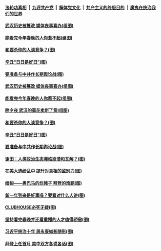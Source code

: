 ####  [法轮功真相](../../../../basic/blob/master/README.md?t=02150901) &nbsp;|&nbsp; [九评共产党](../../../../9ping.md/blob/master/README.md?t=02150901) &nbsp;|&nbsp; [解体党文化](../../../../jtdwh.md/blob/master/README.md?t=02150901)  &nbsp;|&nbsp; [共产主义的终极目的](../../../../gczydzjmd.md/blob/master/README.md?t=02150901) &nbsp;|&nbsp; [魔鬼在统治我们的世界](../../../../mgztzwmdsj.md/blob/master/README.md?t=02150901) 

#### [武汉历史被篡改 媒体丧事喜办(组图)](../pages/p4/962503.md?t=02150901) 

#### [能看完今年春晚的人你惹不起(组图)](../pages/p4/962502.md?t=02150901) 

#### [和要杀你的人谈竞争？(图)](../pages/p4/962463.md?t=02150901) 


#### [辛丑“日日是好日”(图)](../pages/p4/962389.md?t=02150901) 

#### [要准备与中共作长期舆论战(图)](../pages/p4/962387.md?t=02150901) 

#### [武汉历史被篡改 媒体丧事喜办(组图)](../pages/p4/962503.md?t=02150901) 

#### [能看完今年春晚的人你惹不起(组图)](../pages/p4/962502.md?t=02150901) 

#### [除夕夜 武汉的菊花卖断了货(组图)](../pages/p4/962495.md?t=02150901) 

#### [和要杀你的人谈竞争？(图)](../pages/p4/962463.md?t=02150901) 



#### [辛丑“日日是好日”(图)](../pages/p4/962389.md?t=02150901) 

#### [要准备与中共作长期舆论战(图)](../pages/p4/962387.md?t=02150901) 

#### [谢田：人类政治生态濒临崩溃和瓦解？(图)](../pages/p4/962395.md?t=02150901) 

#### [在美大选纷乱中 提升对真相的监别力(图)](../pages/p4/962406.md?t=02150901) 

#### [缅甸——奥巴马的烂摊子 拜登的难题(图)](../pages/p4/962153.md?t=02150901) 




#### [新一年到来是好事吗？要看对什么人讲(图)](../pages/p4/962384.md?t=02150901) 


#### [CLUBHOUSE必死无疑(图)](../pages/p4/962343.md?t=02150901) 

#### [坚持看完春晚并还看重播的人才值得骄傲(图)](../pages/p4/962341.md?t=02150901) 

#### [习近平统治十年 周永康如影随形(图)](../pages/p4/962342.md?t=02150901) 

#### [拜登上任首月 美中双方各说各话(图)](../pages/p4/962339.md?t=02150901) 

